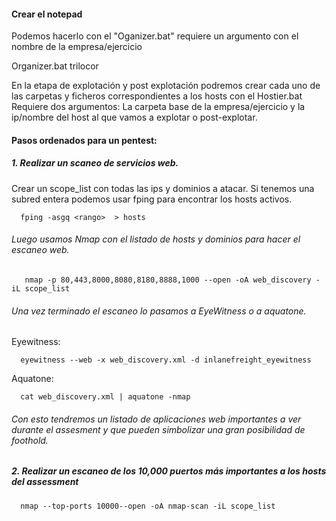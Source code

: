 #### Crear el notepad
Podemos hacerlo con el "Oganizer.bat" requiere un argumento con el nombre de la empresa/ejercicio

Organizer.bat trilocor

En la etapa de explotación y post explotación podremos crear cada uno de las carpetas y ficheros correspondientes a los hosts con el Hostier.bat
Requiere dos argumentos: La carpeta base de la empresa/ejercicio y la ip/nombre del host al que vamos a explotar o post-explotar.

#### Pasos ordenados para un pentest:

##### 1. Realizar un scaneo de servicios web.
Crear un scope_list con todas las ips y dominios a atacar.
Si tenemos una subred entera podemos usar fping para encontrar los hosts activos.

      fping -asgq <rango>  > hosts
###### Luego usamos Nmap con el listado de hosts y dominios para hacer el escaneo web.

       nmap -p 80,443,8000,8080,8180,8888,1000 --open -oA web_discovery -iL scope_list

###### Una vez terminado el escaneo lo pasamos a EyeWitness o a aquatone.
Eyewitness:

      eyewitness --web -x web_discovery.xml -d inlanefreight_eyewitness
Aquatone:

      cat web_discovery.xml | aquatone -nmap

######  Con esto tendremos un listado de aplicaciones web importantes a ver durante el assesment y que pueden simbolizar una gran posibilidad de foothold.

      

##### 2. Realizar un escaneo de los 10,000 puertos más importantes a los hosts del assessment

      nmap --top-ports 10000--open -oA nmap-scan -iL scope_list


